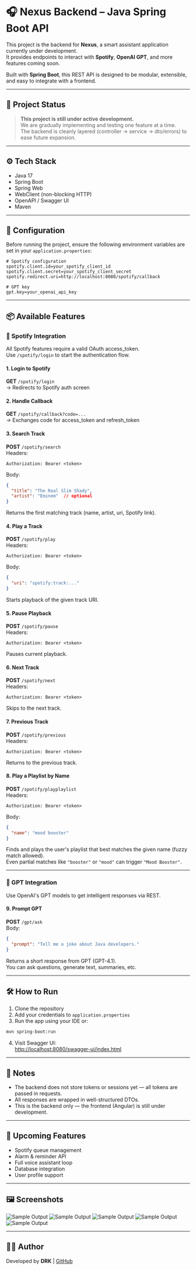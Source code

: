 # 🎧 Nexus Backend – Java Spring Boot API

This project is the backend for **Nexus**, a smart assistant application currently under development.  
It provides endpoints to interact with **Spotify**, **OpenAI GPT**, and more features coming soon.

Built with **Spring Boot**, this REST API is designed to be modular, extensible, and easy to integrate with a frontend.

---

## 🚧 Project Status

> **This project is still under active development.**  
We are gradually implementing and testing one feature at a time.  
The backend is cleanly layered (controller → service → dto/errors) to ease future expansion.

---

## ⚙️ Tech Stack

- Java 17  
- Spring Boot  
- Spring Web  
- WebClient (non-blocking HTTP)  
- OpenAPI / Swagger UI  
- Maven  

---

## 🔐 Configuration

Before running the project, ensure the following environment variables are set in your `application.properties`:

```properties
# Spotify configuration
spotify.client.id=your_spotify_client_id
spotify.client.secret=your_spotify_client_secret
spotify.redirect.uri=http://localhost:8080/spotify/callback

# GPT key
gpt.key=your_openai_api_key
```

---

## 📦 Available Features

### 🎵 Spotify Integration  
All Spotify features require a valid OAuth access_token.  
Use `/spotify/login` to start the authentication flow.

#### 1. Login to Spotify  
**GET** `/spotify/login`  
→ Redirects to Spotify auth screen

#### 2. Handle Callback  
**GET** `/spotify/callback?code=...`  
→ Exchanges code for access_token and refresh_token

#### 3. Search Track  
**POST** `/spotify/search`  
Headers:
```
Authorization: Bearer <token>
```
Body:
```json
{
  "title": "The Real Slim Shady",
  "artist": "Eminem"  // optional
}
```
Returns the first matching track (name, artist, uri, Spotify link).

#### 4. Play a Track  
**POST** `/spotify/play`  
Headers:
```
Authorization: Bearer <token>
```
Body:
```json
{
  "uri": "spotify:track:..."
}
```
Starts playback of the given track URI.

#### 5. Pause Playback  
**POST** `/spotify/pause`  
Headers:
```
Authorization: Bearer <token>
```
Pauses current playback.

#### 6. Next Track  
**POST** `/spotify/next`  
Headers:
```
Authorization: Bearer <token>
```
Skips to the next track.

#### 7. Previous Track  
**POST** `/spotify/previous`  
Headers:
```
Authorization: Bearer <token>
```
Returns to the previous track.

#### 8. Play a Playlist by Name  
**POST** `/spotify/playplaylist`  
Headers:
```
Authorization: Bearer <token>
```
Body:
```json
{
  "name": "mood booster"
}
```
Finds and plays the user's playlist that best matches the given name (fuzzy match allowed).  
Even partial matches like `"booster"` or `"mood"` can trigger `"Mood Booster"`.

---

### 🤖 GPT Integration  
Use OpenAI's GPT models to get intelligent responses via REST.

#### 9. Prompt GPT  
**POST** `/gpt/ask`  
Body:
```json
{
  "prompt": "Tell me a joke about Java developers."
}
```
Returns a short response from GPT (GPT-4.1).  
You can ask questions, generate text, summaries, etc.

---

## 🛠️ How to Run

1. Clone the repository  
2. Add your credentials to `application.properties`  
3. Run the app using your IDE or:
```bash
mvn spring-boot:run
```
4. Visit Swagger UI:  
[http://localhost:8080/swagger-ui/index.html](http://localhost:8080/swagger-ui/index.html)

---

## 📌 Notes

- The backend does not store tokens or sessions yet — all tokens are passed in requests.  
- All responses are wrapped in well-structured DTOs.  
- This is the backend only — the frontend (Angular) is still under development.

---

## 📅 Upcoming Features

- Spotify queue management  
- Alarm & reminder API  
- Full voice assistant loop  
- Database integration  
- User profile support

---
## 🖼️ Screenshots

![Sample Output](README_SRC/spring_launch.png)
![Sample Output](README_SRC/spotify_playPLAYLIST.png)
![Sample Output](README_SRC/spotify_search.png)
![Sample Output](README_SRC/gpt_request.png)
![Sample Output](README_SRC/qurey_extraction.png)

---

## 👨‍💻 Author

Developed by **DRK** | [GitHub](https://github.com/DRKdesuga)


